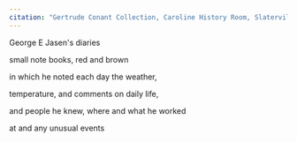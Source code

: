 ```yaml
---
citation: "Gertrude Conant Collection, Caroline History Room, Slaterville Springs NY."
---
```


George E Jasen's diaries

small note books, red and brown

in which he noted each day the weather,

temperature, and comments on daily life,

and people he knew, where and what he worked 

at and any unusual events
